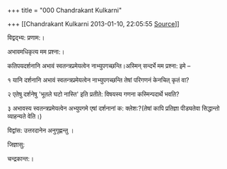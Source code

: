 +++
title = "000 Chandrakant Kulkarni"

+++
[[Chandrakant Kulkarni	2013-01-10, 22:05:55 [Source](https://groups.google.com/g/bvparishat/c/qEzOznfXJFU)]]



  

विद्वद्भ्य: प्रणाम:।

अभावमधिकृत्य मम प्रश्ना:।

कतिपयदर्शनानि अभावं स्वतन्त्रप्रमेयत्वेन नाभ्युपगच्छन्ति।अस्मिन् सन्दर्भे मम प्रश्ना: इमे –

१ यानि दर्शनानि अभावं स्वतन्त्रप्रमेयत्वेन नाभ्युपगच्छन्ति तेषां परिगणनं केनचित् कृतं वा?

२ एतेषु दर्शनेषु 'भूतले घटो नास्ति' इति प्रतीते: विषयस्य गणना कस्मिन्पदार्थे भवति?

३ अभावस्य स्वतन्त्रप्रमेयत्वेन अभ्युपगमे एषां दर्शनानां क: क्लेश:?(तेषां कापि प्रतिज्ञा पीड्यतेवा सिद्धान्तो व्याहन्यते वेति।)

विद्वांस: उत्तरदानेन अनुगृह्णन्तु ।

जिज्ञासु:

चन्द्रकान्त:।

